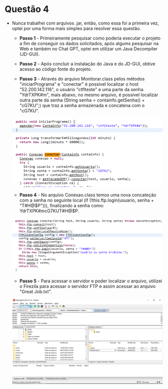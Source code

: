 # Questão 4

- Nunca trabalhei com arquivos .jar, então, como essa foi a primeira vez, optei por uma forma mais simples para resolver essa questão.

    * **Passo 1** - Primeiramente pesquisar como poderia executar o projeto a fim de conseguir os dados solicitados, após algums  pesquisar na Web e também no Chat GPT, optei em utilizar um Java Decompiler (JD-GUI).

    * **Passo 2** - Após concluir a instalação do Java e do JD-GUI, obtive acesso  ao código fonte do projeto.

    * **Passo 3** - Através do arquivo Monitorar.class pelos métodos "iniciarPrograma" e "conectar" é possível localizar o host "52.200.142.116", o usuário "ctflteste" e uma parte da senha "YdrTXPK#m", mais abaixo, no mesmo arquivo, é possível localizar outra parte da senha (String senha = containfo.getSenha() + "cG7KU";) que traz a senha armazenada e concatena com o "cG7KU".

    ![Host, Usur e part_senha](./Imagens/Host_login_parte-senha.png)

    * **Passo 4** - No arquivo Conexao.class temos uma nova concateção com a senha no seguinte local (if (!this.ftp.login(usuario, senha + "T#H@$P"))), finalizando a senha como: YdrTXPK#mcG7KUT#H@$P.

    ![Parte final da senha](./Imagens/parte_final_senha.png)

    * **Passo 5** - Para acessar o servidor e poder localizar o arquivo, utilizei o Firezila para acessar o servidor FTP e assim acessar ao arquivo "Great Job.txt".

    ![Parte final da senha](./Imagens/Firezila.png)